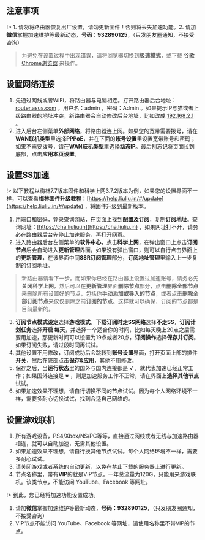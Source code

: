 ## 注意事项
!> 1. 请勿将路由器恢复出厂设置，请勿更新固件！否则将丢失加速功能。2. 请加**微信**掌握加速维护等最新动态，**号码：932890125**，（只发朋友圈通知，不接受咨询）

> 为避免在设置过程中出现错误，请将浏览器切换到**极速模式**，或下载 [谷歌Chrome浏览器](http://down.tech.sina.com.cn/page/40975.html) 来操作。


## 设置网络连接
1. 先通过网线或者WiFi，将路由器与电脑相连。打开路由器后台地址：[router.asus.com](http://router.asus.com) ，用户名：admin ，密码：Admin 。如果提示IP与猫或者上级路由器的地址冲突，新路由器会自动修改后台地址，比如改成 [192.168.2.1](http://192.168.2.1]) 。
2. 进入后台左侧菜单**外部网络**，将路由器连上网。如果您的宽带需要拨号，请在**WAN联机类型**里选择**PPPoE**，并在下面的**账号设置**里设置宽带账号和密码；如果不需要拨号，请在**WAN联机类型**里选择**动态IP**。最后别忘记将页面拉到底部，点击**应用本页设置**。

## 设置SS加速
!> 以下教程以梅林7.7版本固件和科学上网3.7.2版本为例，如果您的设置界面不一样，可以查看**梅林固件升级教程**：[https://help.liuliu.in/#/update](https://help.liuliu.in/#/update) ，将固件升级到最新版本。

1. 用端口和密码，登录查询网站，在页面上找到**配置及订阅**，复制**订阅地址**。查询网址：[https://cha.liuliu.in](https://cha.liuliu.in) ，如果网址打不开，请务必在路由器后台先停止加速服务，再打开网页。
2. 进入路由器后台左侧菜单的**软件中心**，点击**科学上网**，在弹出窗口上点击**订阅节点**后会自动进入**更新管理**界面，如果没有弹出窗口，则可以自行点击界面上的**更新管理**，在该界面中间**SSR订阅管理**部分，**订阅地址管理**里输入上一步复制的订阅地址。

> 新路由器请看下一步。而如果你已经在路由器上设置过加速账号，请务必先**关闭科学上网**，然后可以在**更新管理**界面**删除节点**部分，点击**删除全部节点**来删除所有设置好的节点，包括你**手动添加或导入的节点**，或者点击**删除全部订阅节点**来仅仅删除之前**订阅的节点**。这样就可以确保，订阅的节点都是目前最新的。

3. **订阅节点模式设定**选择**游戏模式**，**下载订阅时走SS网络**选择**不走SS**，**订阅计划任务**选择**开启 每天**，并选择一个适合你的时间，比如每天晚上20点之后需要用加速，那更新时间可以设置为19点或者20点，**订阅操作**选择**保存并订阅**。如果订阅失败，请过段时间再试试。
4. 其他设置不用修改，订阅成功后会跳转到**账号设置**界面，打开页面上部的插件**开关**，然后在底部点击**保存&应用**，其他不用修改。
5. 保存之后，当**运行状态**里的国外与国内连接都是 **√** ，就代表加速已经正常工作；如果国外连接是 **×** ，则是加速服务工作不正常，请在界面上**选择其他节点**试试。
6. 如果加速效果不理想，请自行切换不同的节点试试。因为每个人网络环境不一样，需要多耐心切换试试，找到合适自己网络的。


## 设置游戏联机
1. 所有游戏设备，PS4/Xbox/NS/PC等等，直接通过网线或者无线与加速路由器相连，就可以自动加速，无需其他设置。
2. 如果加速效果不理想，请自行换其他节点试试。每个人网络环境不一样，需要多耐心试试。
3. 请关闭游戏或者系统的自动更新，以免在禁止下载的服务器上进行更新。
4. 节点名称里，带有**VIP**的就是VIP节点，一年总流量为120G，只能用来游戏联机。该类节点，不能访问 YouTube、Facebook 等网址。

!> 到此，您已经将加速功能设置成功。
1. 请加**微信**掌握加速维护等最新动态，**号码：932890125**，（只发朋友圈通知，不接受咨询）
2. VIP节点不能访问 YouTube、Facebook 等网址，请使用名称里不带VIP的节点。

